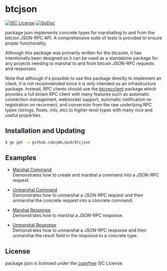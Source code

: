 # btcjson

[![ISC License](http://img.shields.io/badge/license-ISC-blue.svg)](http://copyfree.org)
[![GoDoc](https://img.shields.io/badge/godoc-reference-blue.svg)](http://godoc.org/github.com/p9c/pod/btcjson)

package json implements concrete types for marshalling to and from the bitcoin JSON-RPC API. A comprehensive suite of tests is provided to ensure proper functionality.

Although this package was primarily written for the btcsuite, it has intentionally been designed so it can be used as a standalone package for any projects needing to marshal to and from bitcoin JSON-RPC requests and responses.

Note that although it's possible to use this package directly to implement an client, it is not recommended since it is only intended as an infrastructure package. Instead, RPC clients should use the [btcrpcclient](https://github.com/p9c/pod/rpcclient) package which provides a full blown RPC client with many features such as automatic connection management, websocket support, automatic notification re-registration on reconnect, and conversion from the raw underlying RPC types (strings, floats, ints, etc) to higher-level types with many nice and useful properties.

## Installation and Updating

```bash
$ go get -u github.com/p9c/pod/btcjson
```

## Examples

- [Marshal Command](http://godoc.org/github.com/p9c/pod/btcjson#example-MarshalCmd)  
  Demonstrates how to create and marshal a command into a JSON-RPC request.

- [Unmarshal Command](http://godoc.org/github.com/p9c/pod/btcjson#example-UnmarshalCmd)  
  Demonstrates how to unmarshal a JSON-RPC request and then unmarshal the concrete request into a concrete command.

- [Marshal Response](http://godoc.org/github.com/p9c/pod/btcjson#example-MarshalResponse)  
  Demonstrates how to marshal a JSON-RPC response.

- [Unmarshal Response](http://godoc.org/github.com/p9c/pod/btcjson#example-package--UnmarshalResponse)  
  Demonstrates how to unmarshal a JSON-RPC response and then unmarshal the result field in the response to a concrete type.

## License

package json is licensed under the [copyfree](http://copyfree.org) ISC
License.
